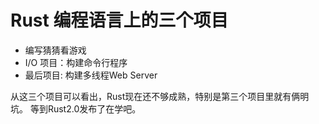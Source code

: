 # Rust 编程语言上的三个项目

* 编写猜猜看游戏
* I/O 项目：构建命令行程序
* 最后项目: 构建多线程Web Server

从这三个项目可以看出，Rust现在还不够成熟，特别是第三个项目里就有俩明坑。
等到Rust2.0发布了在学吧。
